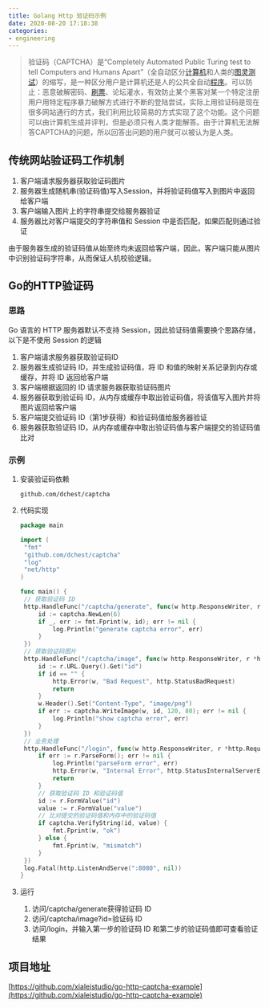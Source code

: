 ```yaml
---
title: Golang Http 验证码示例
date: 2020-08-20 17:18:38
categories:
- engineering
---
```


> 验证码（CAPTCHA）是“Completely Automated Public Turing test to tell Computers and Humans Apart”（全自动区分[计算机](https://baike.baidu.com/item/计算机)和人类的[图灵测试](https://baike.baidu.com/item/图灵测试)）的缩写，是一种区分用户是计算机还是人的公共全自动[程序](https://baike.baidu.com/item/程序/71525)。可以防止：恶意破解密码、[刷票](https://baike.baidu.com/item/刷票/6540942)、论坛灌水，有效防止某个黑客对某一个特定注册用户用特定程序暴力破解方式进行不断的登陆尝试，实际上用验证码是现在很多网站通行的方式，我们利用比较简易的方式实现了这个功能。这个问题可以由计算机生成并评判，但是必须只有人类才能解答。由于计算机无法解答CAPTCHA的问题，所以回答出问题的用户就可以被认为是人类。

## 传统网站验证码工作机制

1. 客户端请求服务器获取验证码图片
2. 服务器生成随机串(验证码值)写入Session，并将验证码值写入到图片中返回给客户端
3. 客户端输入图片上的字符串提交给服务器验证
4. 服务器比对客户端提交的字符串值和 Session 中是否匹配，如果匹配则通过验证

由于服务器生成的验证码值从始至终均未返回给客户端，因此，客户端只能从图片中识别验证码字符串，从而保证人机校验逻辑。

## Go的HTTP验证码

### 思路

Go 语言的 HTTP 服务器默认不支持 Session，因此验证码值需要换个思路存储，以下是不使用 Session 的逻辑

1. 客户端请求服务器获取验证码ID
2. 服务器生成验证码 ID，并生成验证码值，将 ID 和值的映射关系记录到内存或缓存，并将 ID 返回给客户端
3. 客户端根据返回的 ID 请求服务器获取验证码图片
4. 服务器获取到验证码 ID，从内存或缓存中取出验证码值，将该值写入图片并将图片返回给客户端
5. 客户端提交验证码 ID（第1步获得）和验证码值给服务器验证
6. 服务器获取验证码 ID，从内存或缓存中取出验证码值与客户端提交的验证码值比对

### 示例

1. 安装验证码依赖

   ```
   github.com/dchest/captcha
   ```

2. 代码实现

   ```go
   package main
   
   import (
   	"fmt"
   	"github.com/dchest/captcha"
   	"log"
   	"net/http"
   )
   
   func main() {
   	// 获取验证码 ID
   	http.HandleFunc("/captcha/generate", func(w http.ResponseWriter, r *http.Request) {
   		id := captcha.NewLen(6)
   		if _, err := fmt.Fprint(w, id); err != nil {
   			log.Println("generate captcha error", err)
   		}
   	})
   	// 获取验证码图片
   	http.HandleFunc("/captcha/image", func(w http.ResponseWriter, r *http.Request) {
   		id := r.URL.Query().Get("id")
   		if id == "" {
   			http.Error(w, "Bad Request", http.StatusBadRequest)
   			return
   		}
   		w.Header().Set("Content-Type", "image/png")
   		if err := captcha.WriteImage(w, id, 120, 80); err != nil {
   			log.Println("show captcha error", err)
   		}
   	})
   	// 业务处理
   	http.HandleFunc("/login", func(w http.ResponseWriter, r *http.Request) {
   		if err := r.ParseForm(); err != nil {
   			log.Println("parseForm error", err)
   			http.Error(w, "Internal Error", http.StatusInternalServerError)
   			return
   		}
   		// 获取验证码 ID 和验证码值
   		id := r.FormValue("id")
   		value := r.FormValue("value")
   		// 比对提交的验证码值和内存中的验证码值
   		if captcha.VerifyString(id, value) {
   			fmt.Fprint(w, "ok")
   		} else {
   			fmt.Fprint(w, "mismatch")
   		}
   	})
   	log.Fatal(http.ListenAndServe(":8080", nil))
   }
   ```

3. 运行

   1. 访问/captcha/generate获得验证码 ID
   2. 访问/captcha/image?id=验证码 ID
   3. 访问/login，并输入第一步的验证码 ID 和第二步的验证码值即可查看验证结果

## 项目地址

[https://github.com/xialeistudio/go-http-captcha-example](https://github.com/xialeistudio/go-http-captcha-example)

